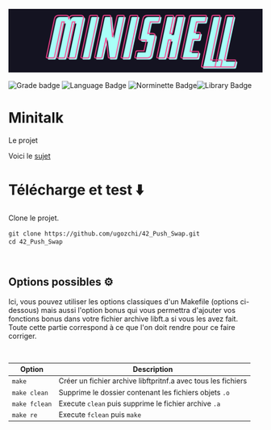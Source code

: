 ![Minishell logo](.media/minishell_logo.png)

![Grade badge](https://img.shields.io/badge/00_%2F_100-004d40?label=final%20grade&labelColor=151515&logo=data:image/svg%2bxml;base64,PHN2ZyB4bWxucz0iaHR0cDovL3d3dy53My5vcmcvMjAwMC9zdmciIGhlaWdodD0iMjRweCIgdmlld0JveD0iMCAwIDI0IDI0IiB3aWR0aD0iMjRweCIgZmlsbD0iI0ZGRkZGRiI+PHBhdGggZD0iTTAgMGgyNHYyNEgweiIgZmlsbD0ibm9uZSIvPjxwYXRoIGQ9Ik0xMiAxNy4yN0wxOC4xOCAyMWwtMS42NC03LjAzTDIyIDkuMjRsLTcuMTktLjYxTDEyIDIgOS4xOSA4LjYzIDIgOS4yNGw1LjQ2IDQuNzNMNS44MiAyMXoiLz48L3N2Zz4=) ![Language Badge](https://img.shields.io/badge/C-fe428e?logo=C&label=language&labelColor=151515) ![Norminette Badge](https://img.shields.io/badge/passing-brightgreen?logo=42&label=norminette&labelColor=151515)![Library Badge](https://img.shields.io/badge/our_own_libft-004d40?logo=GitHub&label=library%20used&labelColor=151515)

# Minitalk

Le projet 

Voici le [sujet](.media/en.subject.pdf)

# Télécharge et test ⬇️

Clone le projet.

```
git clone https://github.com/ugozchi/42_Push_Swap.git
cd 42_Push_Swap
```

<br>

## Options possibles ⚙️

Ici, vous pouvez utiliser les options classiques d'un Makefile (options ci-dessous) mais aussi l'option bonus qui vous permettra d'ajouter vos fonctions bonus dans votre fichier archive libft.a si vous les avez fait.  
Toute cette partie correspond à ce que l'on doit rendre pour ce faire corriger.

<br>

| Option | Description |
| --- | --- |
| `make` | Créer un fichier archive libftpritnf.a avec tous les fichiers |
| `make clean` | Supprime le dossier contenant les fichiers objets ```.o```|
| `make fclean` | Execute `clean` puis supprime le fichier archive ```.a```|
| `make re` | Execute `fclean` puis `make` |

<br>

